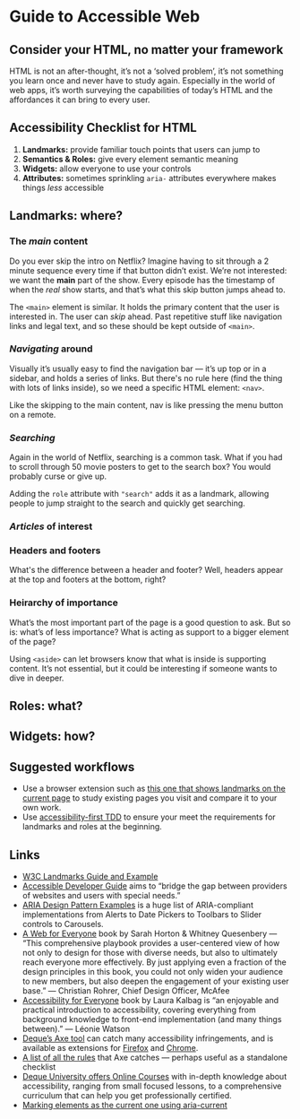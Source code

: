 # Guide to Accessible Web

## Consider your HTML, no matter your framework

HTML is not an after-thought, it’s not a ‘solved problem’, it’s not something you learn once and never have to study again. Especially in the world of web apps, it’s worth surveying the capabilities of today’s HTML and the affordances it can bring to every user.

## Accessibility Checklist for HTML

1. **Landmarks:** provide familiar touch points that users can jump to
2. **Semantics & Roles:** give every element semantic meaning
3. **Widgets:** allow everyone to use your controls
4. **Attributes:** sometimes sprinkling `aria-` attributes everywhere makes things _less_ accessible

## Landmarks: where?

### The _main_ content

Do you ever skip the intro on Netflix? Imagine having to sit through a 2 minute sequence every time if that button didn’t exist. We’re not interested: we want the **main** part of the show. Every episode has the timestamp of when the _real_ show starts, and that’s what this skip button jumps ahead to.

The `<main>` element is similar. It holds the primary content that the user is interested in. The user can _skip_ ahead. Past repetitive stuff like navigation links and legal text, and so these should be kept outside of `<main>`.

### _Navigating_ around

Visually it’s usually easy to find the navigation bar — it’s up top or in a sidebar, and holds a series of links. But there's no rule here (find the thing with lots of links inside), so we need a specific HTML element: `<nav>`.

Like the skipping to the main content, nav is like pressing the menu button on a remote.

### _Searching_

Again in the world of Netflix, searching is a common task. What if you had to scroll through 50 movie posters to get to the search box? You would probably curse or give up.

Adding the `role` attribute with `"search"` adds it as a landmark, allowing people to jump straight to the search and quickly get searching.

### _Articles_ of interest

### Headers and footers

What's the difference between a header and footer? Well, headers appear at the top and footers at the bottom, right?

### Heirarchy of importance

What’s the most important part of the page is a good question to ask. But so is: what’s of less importance? What is acting as support to a bigger element of the page?

Using `<aside>` can let browsers know that what is inside is supporting content. It’s not essential, but it could be interesting if someone wants to dive in deeper. 

## Roles: what?

## Widgets: how?

## Suggested workflows

- Use a browser extension such as [this one that shows landmarks on the current page](https://chrome.google.com/webstore/detail/landmark-navigation-via-k/ddpokpbjopmeeiiolheejjpkonlkklgp) to study existing pages you visit and compare it to your own work.
- Use [accessibility-first TDD](http://localhost:4848/guides/accessibility-first-testing/) to ensure your meet the requirements for landmarks and roles at the beginning.

## Links

- [W3C Landmarks Guide and Example](https://www.w3.org/TR/2017/NOTE-wai-aria-practices-1.1-20171214/examples/landmarks/index.html)
- [Accessible Developer Guide](https://www.accessibility-developer-guide.com/introduction/) aims to “bridge the gap between providers of websites and users with special needs.”
- [ARIA Design Pattern Examples](https://www.w3.org/TR/wai-aria-practices/examples/) is a huge list of ARIA-compliant implementations from Alerts to Date Pickers to Toolbars to Slider controls to Carousels.
- [A Web for Everyone](https://rosenfeldmedia.com/books/a-web-for-everyone/) book by Sarah Horton & Whitney Quesenbery — “This comprehensive playbook provides a user-centered view of how not only to design for those with diverse needs, but also to ultimately reach everyone more effectively. By just applying even a fraction of the design principles in this book, you could not only widen your audience to new members, but also deepen the engagement of your existing user base.” — Christian Rohrer, Chief Design Officer, McAfee
- [Accessibility for Everyone](https://abookapart.com/products/accessibility-for-everyone) book by Laura Kalbag is “an enjoyable and practical introduction to accessibility, covering everything from background knowledge to front-end implementation (and many things between).” — Léonie Watson
- [Deque’s Axe tool](https://www.deque.com/axe/) can catch many accessibility infringements, and is available as extensions for [Firefox](https://addons.mozilla.org/en-US/firefox/addon/axe-devtools/) and [Chrome](https://chrome.google.com/webstore/detail/axe/lhdoppojpmngadmnindnejefpokejbdd?hl=en-US).
- [A list of all the rules](https://dequeuniversity.com/rules/axe/latest) that Axe catches — perhaps useful as a standalone checklist
- [Deque University offers Online Courses](https://dequeuniversity.com/curriculum/online-classes/) with in-depth knowledge about accessibility, ranging from small focused lessons, to a comprehensive curriculum that can help you get professionally certified.
- [Marking elements as the current one using aria-current](https://www.accessibility-developer-guide.com/examples/sensible-aria-usage/current/)
